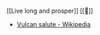 
[[Live long and prosper]]
[[🖖]]
- [Vulcan salute - Wikipedia](https://en.wikipedia.org/wiki/Vulcan_salute)

